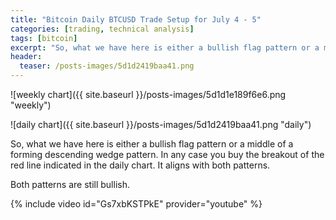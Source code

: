 ```yaml
---
title: "Bitcoin Daily BTCUSD Trade Setup for July 4 - 5"
categories: [trading, technical analysis]
tags: [bitcoin]
excerpt: "So, what we have here is either a bullish flag pattern or a middle of a forming descending wedge pattern. In any case you buy the breakout of the red line indicated in the daily chart. It aligns with both patterns."
header:
  teaser: /posts-images/5d1d2419baa41.png
---
```


![weekly chart]({{ site.baseurl }}/posts-images/5d1d1e189f6e6.png "weekly")

![daily chart]({{ site.baseurl }}/posts-images/5d1d2419baa41.png "daily")

So, what we have here is either a bullish flag pattern or a middle of a forming descending wedge pattern. 
In any case you buy the breakout of the red line indicated in the daily chart. It aligns with both patterns.

Both patterns are still bullish.

{% include video id="Gs7xbKSTPkE" provider="youtube" %}
